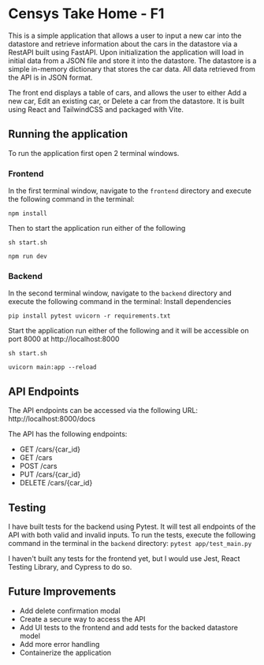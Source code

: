 # Censys Take Home - F1
This is a simple application that allows a user to input a new car into the datastore and retrieve information about the cars in the datastore via a RestAPI built using FastAPI. Upon initialization the application will load in initial data from a JSON file and store it into the datastore. The datastore is a simple in-memory dictionary that stores the car data. All data retrieved from the API is in JSON format.

The front end displays a table of cars, and allows the user to either Add a new car, Edit an existing car, or Delete a car from the datastore. It is built using React and TailwindCSS and packaged with Vite.

## Running the application
To run the application first open 2 terminal windows. 
### Frontend
In the first terminal window, navigate to the `frontend` directory and execute the following command in the terminal:
```
npm install 
```
Then to start the application run either of the following 
```
sh start.sh
```
```
npm run dev
```

### Backend
In the second terminal window, navigate to the `backend` directory and execute the following command in the terminal:
Install dependencies
```
pip install pytest uvicorn -r requirements.txt
```
Start the application run either of the following and it will be accessible on port 8000 at http://localhost:8000
``` 
sh start.sh
```
``` 
uvicorn main:app --reload
```

## API Endpoints
The API endpoints can be accessed via the following URL: http://localhost:8000/docs

The API has the following endpoints:
  - GET /cars/{car_id}
  - GET /cars
  - POST /cars
  - PUT /cars/{car_id}
  - DELETE /cars/{car_id}

## Testing
I have built tests for the backend using Pytest. It will test all endpoints of the API with both valid and invalid inputs.
To run the tests, execute the following command in the terminal in the `backend` directory:
  `pytest app/test_main.py`

I haven't built any tests for the frontend yet, but I would use Jest, React Testing Library, and Cypress to do so.

## Future Improvements
- Add delete confirmation modal
- Create a secure way to access the API
- Add UI tests to the frontend and add tests for the backed datastore model
- Add more error handling
- Containerize the application

